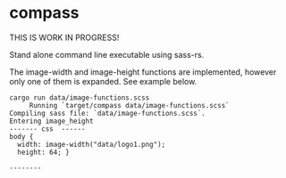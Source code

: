 compass
===


THIS IS WORK IN PROGRESS!

Stand alone command line executable using sass-rs.

The image-width and image-height functions are implemented, however only one of them is expanded. See example below.

```
cargo run data/image-functions.scss
     Running `target/compass data/image-functions.scss`
Compiling sass file: `data/image-functions.scss`.
Entering image_height
------- css  ------
body {
  width: image-width("data/logo1.png");
  height: 64; }

--------
```

